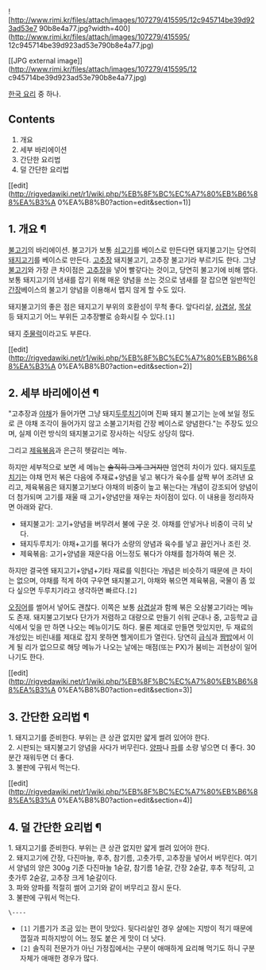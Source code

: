 ![http://www.rimi.kr/files/attach/images/107279/415595/12c945714be39d923ad53e7
90b8e4a77.jpg?width=400](http://www.rimi.kr/files/attach/images/107279/415595/
12c945714be39d923ad53e790b8e4a77.jpg)

[[JPG external image]](http://www.rimi.kr/files/attach/images/107279/415595/12
c945714be39d923ad53e790b8e4a77.jpg)

[한국 요리](%ED%95%9C%EA%B5%AD%20%EC%9A%94%EB%A6%AC.md) 중 하나.

## Contents

    

1. 개요 
2. 세부 바리에이션 
3. 간단한 요리법 
4. 덜 간단한 요리법 

[[edit](http://rigvedawiki.net/r1/wiki.php/%EB%8F%BC%EC%A7%80%EB%B6%88%EA%B3%A
0%EA%B8%B0?action=edit&section=1)]

## 1. 개요 ¶

[불고기](%EB%B6%88%EA%B3%A0%EA%B8%B0.md)의 바리에이션. 불고기가 보통
[쇠고기](%EC%87%A0%EA%B3%A0%EA%B8%B0.md)를 베이스로 만든다면 돼지불고기는 당연히
[돼지고기](%EB%8F%BC%EC%A7%80%EA%B3%A0%EA%B8%B0.md)를 베이스로 만든다.
[고추장](%EA%B3%A0%EC%B6%94%EC%9E%A5.md) 돼지불고기, 고추장 불고기라 부르기도 한다. 그냥
[불고기](%EB%B6%88%EA%B3%A0%EA%B8%B0.md)와 가장 큰 차이점은
[고추장](%EA%B3%A0%EC%B6%94%EC%9E%A5.md)을 넣어 빨갛다는 것이고, 당연히 불고기에 비해 맵다. 보통
돼지고기의 냄새를 잡기 위해 매운 양념을 쓰는 것으로 냄새를 잘 잡으면 일반적인
[간장](%EA%B0%84%EC%9E%A5.md)베이스의 불고기 양념을 이용해서 맵지 않게 할 수도 있다.

  

돼지불고기의 좋은 점은 돼지고기 부위의 호환성이 무척 좋다. 앞다리살,
[삼겹살](%EC%82%BC%EA%B2%B9%EC%82%B4.md), [목살](%EB%AA%A9%EC%82%B4.md) 등
돼지고기 어느 부위든 고추장빨로 승화시킬 수 있다.`[1]`

  

돼지 [주물럭](%EC%A3%BC%EB%AC%BC%EB%9F%AD.md)이라고도 부른다.

[[edit](http://rigvedawiki.net/r1/wiki.php/%EB%8F%BC%EC%A7%80%EB%B6%88%EA%B3%A
0%EA%B8%B0?action=edit&section=2)]

## 2. 세부 바리에이션 ¶

"고추장과 [야채](%EC%95%BC%EC%B1%84.md)가 들어가면 그냥
돼지[두루치기](%EB%91%90%EB%A3%A8%EC%B9%98%EA%B8%B0.md)이며 진짜 돼지 불고기는 눈에 보일 정도로 큰
야채 조각이 들어가지 않고 소불고기처럼 간장 베이스로 양념한다."는 주장도 있으며, 실제 이런 방식의 돼지불고기로 장사하는 식당도 상당히
많다.

  

그리고 [제육볶음](%EC%A0%9C%EC%9C%A1%EB%B3%B6%EC%9D%8C.md)과 은근히 헷갈리는 메뉴.

  

하지만 세부적으로 보면 세 메뉴는 <del>솔직히 그게 그거지만</del> 엄연히 차이가 있다.
돼지[두루치기](%EB%91%90%EB%A3%A8%EC%B9%98%EA%B8%B0.md)는 야채 먼저 볶은 다음에 주재료+양념을 넣고
볶다가 육수를 살짝 부어 조려낸 요리고, 제육볶음은 돼지불고기보다 야채의 비중이 높고 볶는다는 개념이 강조되어 양념이 더 첨가되며 고기를
재울 때 고기+양념만을 재우는 차이점이 있다. 이 내용을 정리하자면 아래와 같다.

  

  * 돼지불고기: 고기+양념을 버무려서 불에 구운 것. 야채를 안넣거나 비중이 극히 낮다.
  * 돼지두루치기: 야채+고기를 볶다가 소량의 양념과 육수를 넣고 끓인거나 조린 것.
  * 제육볶음: 고기+양념을 재운다음 어느정도 볶다가 야채를 첨가하여 볶은 것.  

하지만 결국엔 돼지고기+양념+기타 재료를 익힌다는 개념은 비슷하기 때문에 큰 차이는 없으며, 야채를 적게 하여 구우면 돼지불고기, 야채와
볶으면 제육볶음, 국물이 좀 있다 싶으면 두루치기라고 생각하면 빠르다.`[2]`

  

[오징어](%EC%98%A4%EC%A7%95%EC%96%B4.md)를 썰어서 넣어도 괜찮다. 이쪽은 보통
[삼겹살](%EC%82%BC%EA%B2%B9%EC%82%B4.md)과 함께 볶은 오삼불고기라는 메뉴도 존재. 돼지불고기보다 단가가
저렴하고 대량으로 만들기 쉬워 군대나 중, 고등학교 급식에서 잊을 만 하면 나오는 메뉴이기도 하다. 물론 제대로 만들면 맛있지만, 두 재료의
개성있는 비린내를 제대로 잡지 못하면 헬게이트가 열린다. 당연히 [급식](%EA%B8%89%EC%8B%9D.md)과
[짬밥](%EC%A7%AC%EB%B0%A5.md)에서 이게 될 리가 없으므로 해당 메뉴가 나오는 날에는 매점(또는 PX)가 붐비는
괴현상이 일어나기도 한다.

[[edit](http://rigvedawiki.net/r1/wiki.php/%EB%8F%BC%EC%A7%80%EB%B6%88%EA%B3%A
0%EA%B8%B0?action=edit&section=3)]

## 3. 간단한 요리법 ¶

1\. 돼지고기를 준비한다. 부위는 큰 상관 없지만 얇게 썰려 있어야 한다.  
2\. 시판되는 돼지불고기 양념을 사다가 버무린다. [양파](%EC%96%91%ED%8C%8C.md)나
[파](%ED%8C%8C.md)를 소량 넣으면 더 좋다. 30분간 재워두면 더 좋다.  
3\. 불판에 구워서 먹는다.

  

[[edit](http://rigvedawiki.net/r1/wiki.php/%EB%8F%BC%EC%A7%80%EB%B6%88%EA%B3%A
0%EA%B8%B0?action=edit&section=4)]

## 4. 덜 간단한 요리법 ¶

1\. 돼지고기를 준비한다. 부위는 큰 상관 없지만 얇게 썰려 있어야 한다.  
2\. 돼지고기에 간장, 다진마늘, 후추, 참기름, 고춧가루, 고추장을 넣어서 버무린다. 여기서 양념의 양은 300g 기준 다진마늘 1숟갈,
참기름 1숟갈, 간장 2숟갈, 후추 적당히, 고춧가루 2숟갈, 고추장 크게 1숟갈이다.  
3\. 파와 양파를 적절히 썰어 고기와 같이 버무리고 잠시 둔다.  
3\. 불판에 구워서 먹는다.

`\----`

  * `[1]` 기름기가 조금 있는 편이 맛있다. 뒷다리살인 경우 살에는 지방이 적기 때문에 껍질과 피하지방이 어느 정도 붙은 게 맛이 더 낫다.
  * `[2]` 솔직히 전문가가 아닌 가정집에서는 구분이 애매하게 요리해 먹기도 하니 구분 자체가 애매한 경우가 많다.

